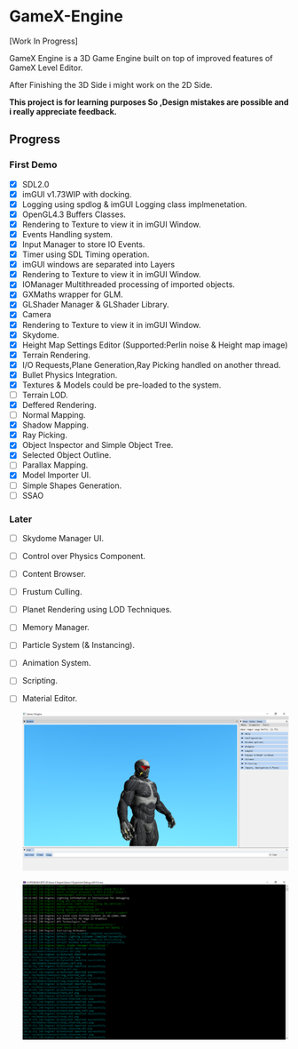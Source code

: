 # GameX-Engine

[Work In Progress]

GameX Engine is a 3D Game Engine built on top of improved features of GameX Level Editor.

After Finishing the 3D Side i might work on the 2D Side.

**This project is for learning purposes So ,Design mistakes are possible and i really appreciate feedback.**

## Progress

### First Demo
- [x] SDL2.0  
- [x] imGUI v1.73WIP with docking.
- [x] Logging using spdlog & imGUI Logging class implmenetation.
- [x] OpenGL4.3 Buffers Classes.
- [x] Rendering to Texture to view it in imGUI Window.
- [x] Events Handling system.
- [x] Input Manager to store IO Events. 
- [x] Timer using SDL Timing operation.
- [x] imGUI windows are separated into Layers
- [x] Rendering to Texture to view it in imGUI Window.
- [x] IOManager Multithreaded processing of imported objects.
- [x] GXMaths wrapper for GLM.
- [x] GLShader Manager & GLShader Library.
- [x] Camera
- [x] Rendering to Texture to view it in imGUI Window.
- [x] Skydome.
- [x] Height Map Settings Editor (Supported:Perlin noise & Height map image)
- [x] Terrain Rendering.
- [x] I/O Requests,Plane Generation,Ray Picking handled on another thread.
- [x] Bullet Physics Integration.
- [x] Textures & Models could be pre-loaded to the system.
- [ ] Terrain LOD.
- [x] Deffered Rendering.
- [ ] Normal Mapping.
- [x] Shadow Mapping.
- [x] Ray Picking.
- [x] Object Inspector and Simple Object Tree.
- [x] Selected Object Outline.
- [ ] Parallax Mapping.
- [x] Model Importer UI.
- [ ] Simple Shapes Generation.
- [ ] SSAO
### Later
- [ ] Skydome Manager UI.
- [ ] Control over Physics Component.
- [ ] Content Browser.
- [ ] Frustum Culling.
- [ ] Planet Rendering using LOD Techniques.
- [ ] Memory Manager.
- [ ] Particle System (& Instancing).
- [ ] Animation System.
- [ ] Scripting.
- [ ] Material Editor.



  ![Running](https://github.com/BlueLort/GameX-Engine/blob/master/Status/Running.png)
  
  ![Console](https://github.com/BlueLort/GameX-Engine/blob/master/Status/Console.png)
